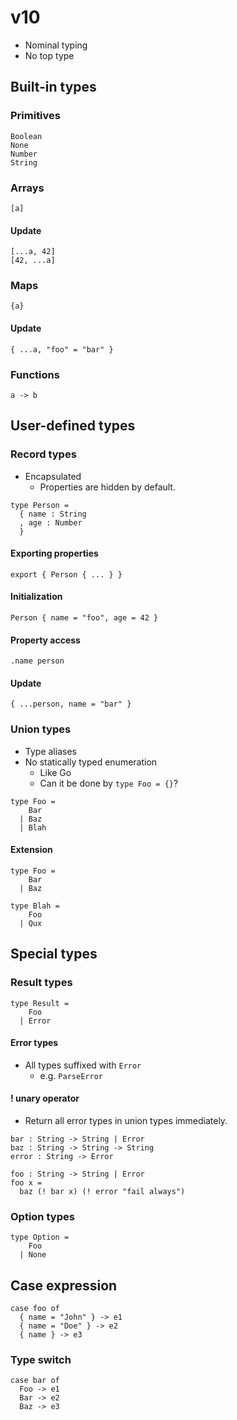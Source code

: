 # v10

- Nominal typing
- No top type

## Built-in types

### Primitives

```
Boolean
None
Number
String
```

### Arrays

```
[a]
```

#### Update

```
[...a, 42]
[42, ...a]
```

### Maps

```
{a}
```

#### Update

```
{ ...a, "foo" = "bar" }
```

### Functions

```
a -> b
```

## User-defined types

### Record types

- Encapsulated
  - Properties are hidden by default.

```
type Person =
  { name : String
  , age : Number
  }
```

#### Exporting properties

```
export { Person { ... } }
```

#### Initialization

```
Person { name = "foo", age = 42 }
```

#### Property access

```
.name person
```

#### Update

```
{ ...person, name = "bar" }
```

### Union types

- Type aliases
- No statically typed enumeration
  - Like Go
  - Can it be done by `type Foo = {}`?

```
type Foo =
    Bar
  | Baz
  | Blah
```

#### Extension

```
type Foo =
    Bar
  | Baz

type Blah =
    Foo
  | Qux
```

## Special types

### Result types

```
type Result =
    Foo
  | Error
```

#### Error types

- All types suffixed with `Error`
  - e.g. `ParseError`

#### ! unary operator

- Return all error types in union types immediately.

```
bar : String -> String | Error
baz : String -> String -> String
error : String -> Error

foo : String -> String | Error
foo x =
  baz (! bar x) (! error "fail always")
```

### Option types

```
type Option =
    Foo
  | None
```

## Case expression

```
case foo of
  { name = "John" } -> e1
  { name = "Doe" } -> e2
  { name } -> e3
```

### Type switch

```
case bar of
  Foo -> e1
  Bar -> e2
  Baz -> e3
```
